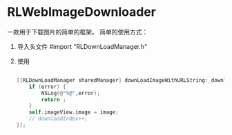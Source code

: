 # RLWebImageDownloader
 一款用于下载图片的简单的框架。
简单的使用方式：
1. 导入头文件
  #import "RLDownLoadManager.h"
  
2. 使用 
 ```Objective-C
 
    [[RLDownLoadManager sharedManager] downLoadImageWithURLString:_downloadStrings[downloadIndex] complectionBlock:^(UIImage *image, NSError *error) {
        if (error) {
            NSLog(@"%@",error);
            return ;
        } 
        self.imageView.image = image;
        // downloadIndex++;
    }];
 ```
